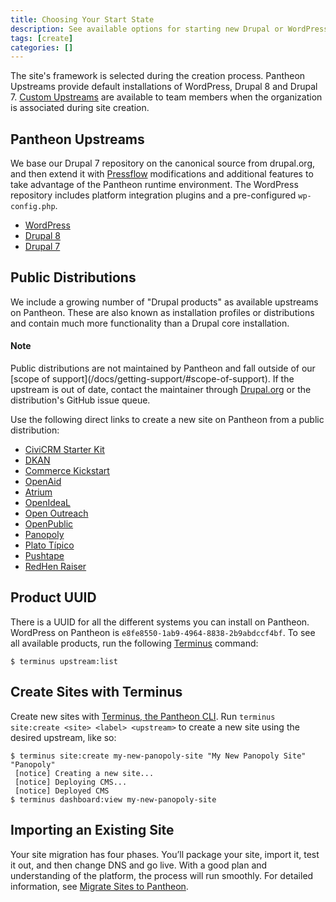 ```yaml
---
title: Choosing Your Start State
description: See available options for starting new Drupal or WordPress sites and site import considerations.
tags: [create]
categories: []
---
```

The site's framework is selected during the creation process. Pantheon Upstreams provide default installations of WordPress, Drupal 8 and Drupal 7. [Custom Upstreams](/docs/custom-upstream/) are available to team members when the organization is associated during site creation.

## Pantheon Upstreams
We base our Drupal 7 repository on the canonical source from drupal.org, and then extend it with [Pressflow](http://pressflow.org/) modifications and additional features to take advantage of the Pantheon runtime environment. The WordPress repository includes platform integration plugins and a pre-configured `wp-config.php`.

- [WordPress](https://dashboard.pantheon.io/sites/create?upstream_id=e8fe8550-1ab9-4964-8838-2b9abdccf4bf)
- [Drupal 8](https://dashboard.pantheon.io/sites/create?upstream_id=8a129104-9d37-4082-aaf8-e6f31154644e) <a rel="popover" data-proofer-ignore data-toggle="tooltip" data-html="true" data-content="Install Requires SFTP Mode"><em class="fa fa-info-circle"></em></a>
- [Drupal 7](https://dashboard.pantheon.io/sites/create?upstream_id=21e1fada-199c-492b-97bd-0b36b53a9da0)

## Public Distributions
We include a growing number of "Drupal products" as available upstreams on Pantheon. These are also known as installation profiles or distributions and contain much more functionality than a Drupal core installation.		

<div class="alert alert-info" role="alert">		
<h4 class="info">Note</h4>		
<p>Public distributions are not maintained by Pantheon and fall outside of our [scope of support](/docs/getting-support/#scope-of-support). If the upstream is out of date, contact the maintainer through <a href="https://www.drupal.org">Drupal.org</a> or the distribution's GitHub issue queue.		
</p></div>		

Use the following direct links to create a new site on Pantheon from a public distribution:

- [CiviCRM Starter Kit](https://dashboard.pantheon.io/sites/create?upstream_id=3b754bc2-48f8-4388-b5b5-2631098d03de) [<i class="ml-5 fa fa-github"></i>](https://github.com/kreynen/civicrm-starterkit-drops-7)
- [DKAN](https://dashboard.pantheon.io/sites/create?upstream_id=d7370d7e-46fb-4b10-b79f-942b5abf51de) [<i class="ml-5 fa fa-github"></i>](https://github.com/NuCivic/dkan-drops-7)
- [Commerce Kickstart](https://dashboard.pantheon.io/sites/create?upstream_id=8a662dde-53d6-4fdb-8eac-eea9f5848d00) [<i class="ml-5 fa fa-github"></i>](https://github.com/commerceguys/kickstart-drops-7)
- [OpenAid](https://dashboard.pantheon.io/sites/create?upstream_id=2adff196-4672-44c9-af2a-4590963b90d8) [<i class="ml-5 fa fa-github"></i>](https://bitbucket.org/joelsteidl/openaid-drops-7)
- [Atrium](https://dashboard.pantheon.io/sites/create?upstream_id=31bc4254-be20-4e8d-afe6-6c585e58435a) [<i class="ml-5 fa fa-github"></i>](https://github.com/phase2/openatrium-drops-6)
- [OpenIdeaL](https://dashboard.pantheon.io/sites/create?upstream_id=86112161-4cb2-410f-8bb1-8a1fb4f56dae) [<i class="ml-5 fa fa-github"></i>](https://github.com/linnovate/openideal-on-drops-7)
- [Open Outreach](https://dashboard.pantheon.io/sites/create?upstream_id=4c17f505-05d0-4b79-b38a-0bc548405a10) [<i class="ml-5 fa fa-github"></i>](https://github.com/nedjo/openoutreach-drops-7)
- [OpenPublic](https://dashboard.pantheon.io/sites/create?upstream_id=b459145b-8771-4597-8b84-684a3d93dce0) [<i class="ml-5 fa fa-github"></i>](https://github.com/phase2/openpublic-drops-7)
- [Panopoly](https://dashboard.pantheon.io/sites/create?upstream_id=175cce4f-fa3f-4426-b1a6-e0fae9e19f2e) [<i class="ml-5 fa fa-github"></i>](https://github.com/populist/panopoly-drops-7)
- [Plato Típico](https://dashboard.pantheon.io/sites/create?upstream_id=216f85b2-620b-470d-9597-f64ade76dc9a) [<i class="ml-5 fa fa-github"></i>](https://github.com/enzolutions/plato_tipico)
- [Pushtape](https://dashboard.pantheon.io/sites/create?upstream_id=f141b5e0-a614-4294-a86c-6c24df9bf6c5) [<i class="ml-5 fa fa-github"></i>](https://github.com/zirafa/pushtape-drops-7)
- [RedHen Raiser](https://dashboard.pantheon.io/sites/create?upstream_id=10d6937e-1dd2-4490-9950-11867ba43597) [<i class="ml-5 fa fa-github"></i>](https://github.com/thinkshout/redhenraiser-drops-7)

## Product UUID
There is a UUID for all the different systems you can install on Pantheon. WordPress on Pantheon is `e8fe8550-1ab9-4964-8838-2b9abdccf4bf`. To see all available products, run the following [Terminus](/docs/terminus/) command:

```
$ terminus upstream:list
```

## Create Sites with Terminus
Create new sites with [Terminus, the Pantheon CLI](/docs/terminus/). Run `terminus site:create <site> <label> <upstream>` to create a new site using the desired upstream, like so:

```
$ terminus site:create my-new-panopoly-site "My New Panopoly Site" "Panopoly"
 [notice] Creating a new site...
 [notice] Deploying CMS...
 [notice] Deployed CMS
$ terminus dashboard:view my-new-panopoly-site
```


## Importing an Existing Site

Your site migration has four phases. You’ll package your site, import it, test it out, and then change DNS and go live. With a good plan and understanding of the platform, the process will run smoothly. For detailed information, see [Migrate Sites to Pantheon](/docs/migrate).
